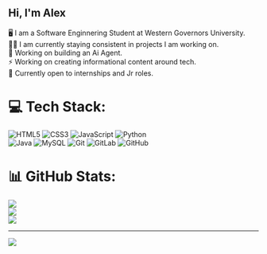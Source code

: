 ## Hi, I'm Alex
🖥️ I am a Software Enginnering Student at Western Governors University.</br>
👨‍💻 I am currently staying consistent in projects I am working on.</br> 
🤖 Working on building an Ai Agent. </br><!-- added 05/02/2025 AS --> 
⚡ Working on creating informational content around tech. <!-- removed per not currently needed [instagram](https://www.instagram.com/devopsanti/)--></br> 
📨 Currently open to internships and Jr roles. 


# 💻 Tech Stack:
![HTML5](https://img.shields.io/badge/html5-%23E34F26.svg?style=for-the-badge&logo=html5&logoColor=white) ![CSS3](https://img.shields.io/badge/css3-%231572B6.svg?style=for-the-badge&logo=css3&logoColor=white) ![JavaScript](https://img.shields.io/badge/javascript-%23323330.svg?style=for-the-badge&logo=javascript&logoColor=%23F7DF1E) ![Python](https://img.shields.io/badge/python-3670A0?style=for-the-badge&logo=python&logoColor=ffdd54)</br> ![Java](https://img.shields.io/badge/java-%23ED8B00.svg?style=for-the-badge&logo=openjdk&logoColor=white) ![MySQL](https://img.shields.io/badge/mysql-4479A1.svg?style=for-the-badge&logo=mysql&logoColor=white) ![Git](https://img.shields.io/badge/git-%23F05033.svg?style=for-the-badge&logo=git&logoColor=white) ![GitLab](https://img.shields.io/badge/gitlab-%23181717.svg?style=for-the-badge&logo=gitlab&logoColor=white) ![GitHub](https://img.shields.io/badge/github-%23121011.svg?style=for-the-badge&logo=github&logoColor=white)
</br>
# 📊 GitHub Stats:
![](https://github-readme-stats.vercel.app/api?username=DevOpSanti&theme=merko&hide_border=false&include_all_commits=false&count_private=false)<br/>
![](https://nirzak-streak-stats.vercel.app/?user=DevOpSanti&theme=merko&hide_border=false)<br/>
![](https://github-readme-stats.vercel.app/api/top-langs/?username=DevOpSanti&theme=merko&hide_border=false&include_all_commits=false&count_private=false&layout=compact)

---
[![](https://visitcount.itsvg.in/api?id=DevOpSanti&icon=0&color=0)](https://visitcount.itsvg.in)


<!-- Proudly created with GPRM ( https://gprm.itsvg.in ) -->
<!--- No updates ---> 
